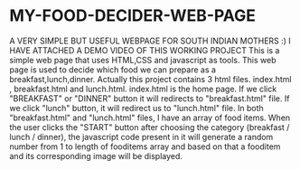 # MY-FOOD-DECIDER-WEB-PAGE
A VERY SIMPLE BUT USEFUL WEBPAGE FOR SOUTH INDIAN MOTHERS :)
I HAVE ATTACHED A DEMO VIDEO OF THIS WORKING PROJECT 
This is a simple web page that uses HTML,CSS and javascript as tools. This web page is used to decide which food we can prepare as a breakfast,lunch,dinner.
Actually this project contains 3 html files. index.html , breakfast.html and lunch.html. index.html is the home page. If we click "BREAKFAST" or "DINNER" button
it will redirects to "breakfast.html" file. If we click "lunch" button, it will redirect us to "lunch.html" file. In both "breakfast.html" and "lunch.html" files, I have an array of food items. When the user clicks the "START" button after choosing the category (breakfast / lunch / dinner), the javascript code present in it will generate a random number from 1 to length of fooditems array and based on that a fooditem and its corresponding image will be displayed.
